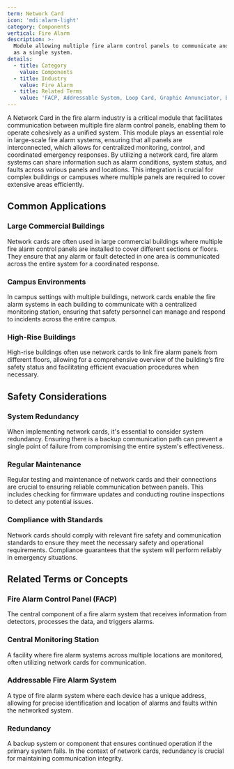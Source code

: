 ```yaml
---
term: Network Card
icon: 'mdi:alarm-light'
category: Components
vertical: Fire Alarm
description: >-
  Module allowing multiple fire alarm control panels to communicate and function
  as a single system.
details:
  - title: Category
    value: Components
  - title: Industry
    value: Fire Alarm
  - title: Related Terms
    value: 'FACP, Addressable System, Loop Card, Graphic Annunciator, BDA System'
---
```

A Network Card in the fire alarm industry is a critical module that facilitates communication between multiple fire alarm control panels, enabling them to operate cohesively as a unified system. This module plays an essential role in large-scale fire alarm systems, ensuring that all panels are interconnected, which allows for centralized monitoring, control, and coordinated emergency responses. By utilizing a network card, fire alarm systems can share information such as alarm conditions, system status, and faults across various panels and locations. This integration is crucial for complex buildings or campuses where multiple panels are required to cover extensive areas efficiently.

## Common Applications

### Large Commercial Buildings
Network cards are often used in large commercial buildings where multiple fire alarm control panels are installed to cover different sections or floors. They ensure that any alarm or fault detected in one area is communicated across the entire system for a coordinated response.

### Campus Environments
In campus settings with multiple buildings, network cards enable the fire alarm systems in each building to communicate with a centralized monitoring station, ensuring that safety personnel can manage and respond to incidents across the entire campus.

### High-Rise Buildings
High-rise buildings often use network cards to link fire alarm panels from different floors, allowing for a comprehensive overview of the building’s fire safety status and facilitating efficient evacuation procedures when necessary.

## Safety Considerations

### System Redundancy
When implementing network cards, it's essential to consider system redundancy. Ensuring there is a backup communication path can prevent a single point of failure from compromising the entire system's effectiveness.

### Regular Maintenance
Regular testing and maintenance of network cards and their connections are crucial to ensuring reliable communication between panels. This includes checking for firmware updates and conducting routine inspections to detect any potential issues.

### Compliance with Standards
Network cards should comply with relevant fire safety and communication standards to ensure they meet the necessary safety and operational requirements. Compliance guarantees that the system will perform reliably in emergency situations.

## Related Terms or Concepts

### Fire Alarm Control Panel (FACP)
The central component of a fire alarm system that receives information from detectors, processes the data, and triggers alarms.

### Central Monitoring Station
A facility where fire alarm systems across multiple locations are monitored, often utilizing network cards for communication.

### Addressable Fire Alarm System
A type of fire alarm system where each device has a unique address, allowing for precise identification and location of alarms and faults within the networked system.

### Redundancy
A backup system or component that ensures continued operation if the primary system fails. In the context of network cards, redundancy is crucial for maintaining communication integrity.
